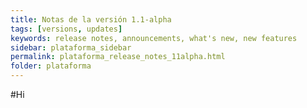 ```yaml
---
title: Notas de la versión 1.1-alpha
tags: [versions, updates]
keywords: release notes, announcements, what's new, new features
sidebar: plataforma_sidebar
permalink: plataforma_release_notes_11alpha.html
folder: plataforma
---
```


#Hi
